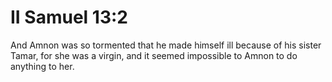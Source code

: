 # II Samuel 13:2

And Amnon was so tormented that he made himself ill because of his sister Tamar, for she was a virgin, and it seemed impossible to Amnon to do anything to her.
